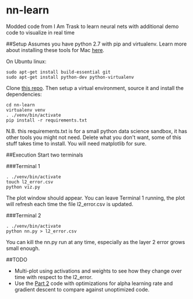 # nn-learn
Modded code from I Am Trask to learn neural nets with additional demo code to visualize in real time

##Setup
Assumes you have python 2.7 with pip and virtualenv. 
Learn more about installing these tools for Mac [here](https://hackercodex.com/guide/python-development-environment-on-mac-osx/).

On Ubuntu linux:
```
sudo apt-get install build-essential git
sudo apt-get install python-dev python-virtualenv
```

Clone [this repo](https://github.com/Archethought/nn-learn). Then setup a virtual environment, source it and install the dependencies:

```
cd nn-learn
virtualenv venv
. ./venv/bin/activate
pip install -r requirements.txt
```

N.B. this requirements.txt is for a small python data science sandbox, it has other tools you might not need. Delete what you don't want, some of this stuff takes time to install. You will need matplotlib for sure.

##Execution
Start two terminals

###Terminal 1
```
. ./venv/bin/activate
touch l2_error.csv
python viz.py
```

The plot window should appear. You can leave Terminal 1 running, the plot will refresh each time the file l2_error.csv is updated.


###Terminal 2
```
. ./venv/bin/activate
python nn.py > l2_error.csv
```

You can kill the nn.py run at any time, especially as the layer 2 error grows small enough.

##TODO

* Multi-plot using activations and weights to see how they change over time with respect to the l2_error.
* Use the [Part 2](https://iamtrask.github.io//2015/07/27/python-network-part2/) code with optimizations for alpha learning rate and gradient descent to compare against unoptimized code.


